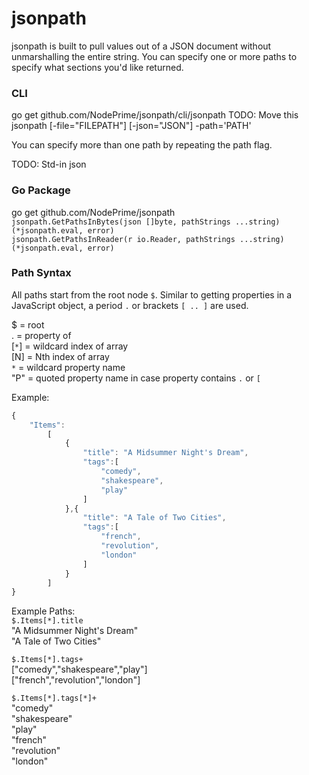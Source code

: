 # jsonpath  
  
jsonpath is built to pull values out of a JSON document without unmarshalling the entire string.  You can specify one or more paths to specify what sections you'd like returned.   
  
### CLI   
go get github.com/NodePrime/jsonpath/cli/jsonpath  TODO: Move this  
jsonpath [-file="FILEPATH"] [-json="JSON"] -path='PATH' 
  
You can specify more than one path by repeating the path flag.  
  
TODO: Std-in json  
  
### Go Package  
go get github.com/NodePrime/jsonpath  
`jsonpath.GetPathsInBytes(json []byte, pathStrings ...string) (*jsonpath.eval, error)`  
`jsonpath.GetPathsInReader(r io.Reader, pathStrings ...string) (*jsonpath.eval, error)`  
   
### Path Syntax  
All paths start from the root node `$`.  Similar to getting properties in a JavaScript object, a period `.` or brackets `[ .. ]` are used.  
  
$ = root  
. = property of  
[`*`] = wildcard index of array  
[N] = Nth index of array  
`*` = wildcard property name  
"P" = quoted property name in case property contains `.` or `[`  
  
Example: 
```javascript
{  
	"Items":   
		[  
			{  
				"title": "A Midsummer Night's Dream",  
				"tags":[  
					"comedy",  
					"shakespeare",  
					"play"  
				]  
			},{  
				"title": "A Tale of Two Cities",  
				"tags":[  
					"french",  
					"revolution",  
					"london"  
				]  
			}  
		]  
} 
```
	
Example Paths:   
`$.Items[*].title`    
"A Midsummer Night's Dream"   
"A Tale of Two Cities"   
  
`$.Items[*].tags+`    
["comedy","shakespeare","play"]  
["french","revolution","london"]  
  
`$.Items[*].tags[*]+`  
"comedy"  
"shakespeare"  
"play"  
"french"  
"revolution"  
"london"  
